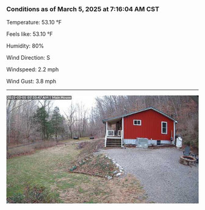 ### Conditions as of March 5, 2025 at 7:16:04 AM CST 

Temperature: 53.10 &deg;F

Feels like: 53.10 &deg;F

Humidity: 80%

Wind Direction: S

Windspeed: 2.2 mph

Wind Gust: 3.8 mph

---

<img src="./images/latest.jpeg"/>


